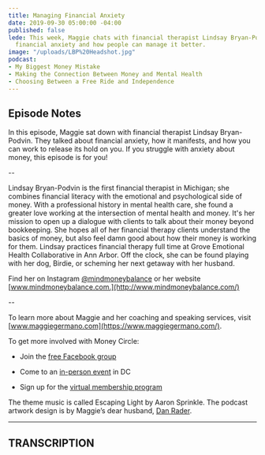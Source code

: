 ```yaml
---
title: Managing Financial Anxiety
date: 2019-09-30 05:00:00 -04:00
published: false
lede: This week, Maggie chats with financial therapist Lindsay Bryan-Podvin about
  financial anxiety and how people can manage it better.
image: "/uploads/LBP%20Headshot.jpg"
podcast:
- My Biggest Money Mistake
- Making the Connection Between Money and Mental Health
- Choosing Between a Free Ride and Independence
---
```


## Episode Notes

In this episode, Maggie sat down with financial therapist Lindsay Bryan-Podvin. They talked about financial anxiety, how it manifests, and how you can work to release its hold on you. If you struggle with anxiety about money, this episode is for you!

--

Lindsay Bryan-Podvin is the first financial therapist in Michigan; she combines financial literacy with the emotional and psychological side of money. With a professional history in mental health care, she found a greater love working at the intersection of mental health and money. It's her mission to open up a dialogue with clients to talk about their money beyond bookkeeping. She hopes all of her financial therapy clients understand the basics of money, but also feel damn good about how their money is working for them. Lindsay practices financial therapy full time at Grove Emotional Health Collaborative in Ann Arbor. Off the clock, she can be found playing with her dog, Birdie, or scheming her next getaway with her husband.

Find her on Instagram [@mindmoneybalance](https://dashboard.simplecast.com/episodes/www.instagram.com/mindmoneybalance) or her website [www.mindmoneybalance.com.](http://www.mindmoneybalance.com/)

--

To learn more about Maggie and her coaching and speaking services, visit [www.maggiegermano.com](https://www.maggiegermano.com/).

To get more involved with Money Circle:

* Join the [free Facebook group](https://www.facebook.com/groups/MoneyCircleGroup)

* Come to an [in-person event](https://www.maggiegermano.com/moneycircle/) in DC

* Sign up for the [virtual membership program](https://maggiegermano.podia.com/inner-circle)

The theme music is called Escaping Light by Aaron Sprinkle. The podcast artwork design is by Maggie’s dear husband, [Dan Rader](https://danrdesign.com/).

---

## TRANSCRIPTION